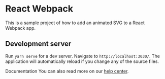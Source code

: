 # React Webpack

This is a sample project of how to add an animated SVG to a React Webpack app.

## Development server
Run `yarn serve` for a dev server. Navigate to `http://localhost:3030/`. The application will automatically reload if you change any of the source files.

Documentation
You can also read more on our [help center](https://www.svgator.com/help/getting-started/add-animated-svgs-to-react-website).
